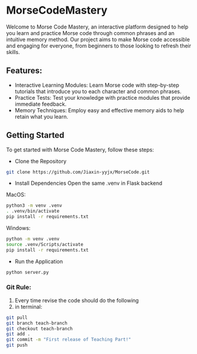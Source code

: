 # MorseCodeMastery

Welcome to Morse Code Mastery, an interactive platform designed to help you learn and practice Morse code through common phrases and an intuitive memory method. Our project aims to make Morse code accessible and engaging for everyone, from beginners to those looking to refresh their skills.

## Features:
- Interactive Learning Modules: Learn Morse code with step-by-step tutorials that introduce you to each character and common phrases.
- Practice Tests: Test your knowledge with practice modules that provide immediate feedback.
- Memory Techniques: Employ easy and effective memory aids to help retain what you learn.

## Getting Started
To get started with Morse Code Mastery, follow these steps:

- Clone the Repository
```bash
git clone https://github.com/Jiaxin-yyjx/MorseCode.git
```
- Install Dependencies
Open the same .venv in Flask backend

MacOS:
```bash
python3 -m venv .venv
. .venv/bin/activate
pip install -r requirements.txt
```
Windows:
```bash
python -m venv .venv
source .venv/Scripts/activate
pip install -r requirements.txt
```
- Run the Application
```bash
python server.py
```

### Git Rule:
1. Every time revise the code should do the following
2. in terminal:
```bash
git pull
git branch teach-branch
git checkout teach-branch
git add .
git commit -m "First release of Teaching Part!"
git push
```
